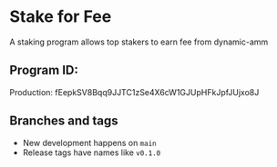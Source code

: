 # Stake for Fee

A staking program allows top stakers to earn fee from dynamic-amm

## Program ID:

Production: fEepkSV8Bqq9JJTC1zSe4X6cW1GJUpHFkJpfJUjxo8J

## Branches and tags

- New development happens on `main`
- Release tags have names like `v0.1.0`
